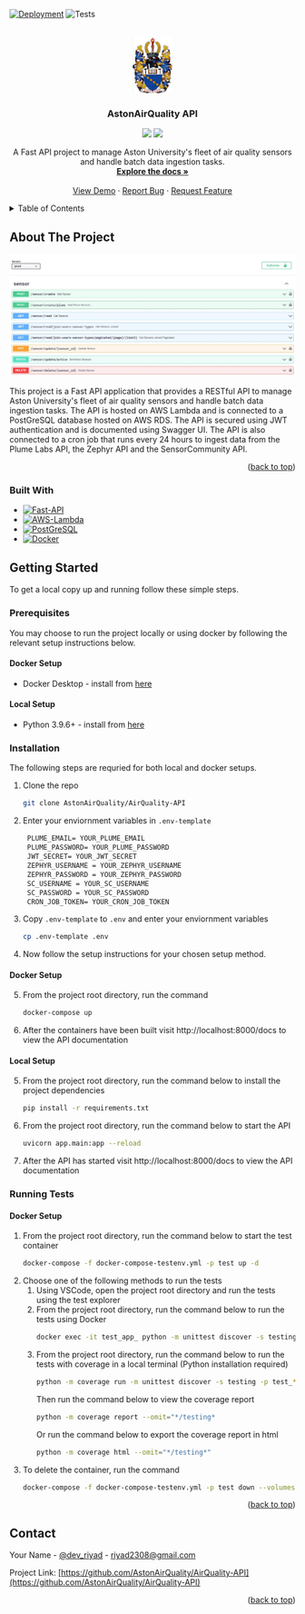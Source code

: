 <a name="readme-top"></a>

<!-- PROJECT SHIELDS -->
[![Deployment][passing-deployment-badge]][api-url]
![Tests][passing-tests-badge]
<!-- ![GitHub last commit](https://img.shields.io/github/last-commit/AstonAirQuality/AirQuality-API)
![GitHub repo size](https://img.shields.io/github/repo-size/AstonAirQuality/AirQuality-API)
![GitHub issues](https://img.shields.io/github/issues/AstonAirQuality/AirQuality-API)
![GitHub pull requests](https://img.shields.io/github/issues-pr/AstonAirQuality/AirQuality-API)
![GitHub](https://img.shields.io/github/license/AstonAirQuality/AirQuality-API) -->

<!-- ![GitHub tag (latest by date)](https://img.shields.io/github/v/tag/AstonAirQuality/AirQuality-API) -->

<!-- PROJECT LOGO -->
<br />
<div align="center">
  <a href="https://github.com/AstonAirQuality/AirQuality-API">
    <img src=".github/resources/crest.png" alt="Logo" width="70" height="100">
  </a>

<h3 align="center">AstonAirQuality API</h3>

  <img src="https://img.shields.io/badge/python-3.9.6+-green">
  <img src="https://img.shields.io/badge/Made%20With-VSCode-1f425f.svg">

  <p align="center">
    A Fast API project to manage Aston University's fleet of air quality sensors and handle batch data ingestion tasks.
    <br />
    <a href="https://github.com/AstonAirQuality/AirQuality-API"><strong>Explore the docs »</strong></a>
    <br />
    <br />
    <a href="https://github.com/AstonAirQuality/AirQuality-API">View Demo</a>
    ·
    <a href="https://github.com/AstonAirQuality/AirQuality-API/issues">Report Bug</a>
    ·
    <a href="https://github.com/AstonAirQuality/AirQuality-API/issues">Request Feature</a>
  </p>
</div>

<!-- TABLE OF CONTENTS -->
<details>
  <summary>Table of Contents</summary>
  <ol>
    <li>
      <a href="#about-the-project">About The Project</a>
      <ul>
        <li><a href="#built-with">Built With</a></li>
      </ul>
    </li>
    <li>
      <a href="#getting-started">Getting Started</a>
      <ul>
        <li><a href="#prerequisites">Prerequisites</a></li>
        <li><a href="#installation">Installation</a></li>
            <ul>
                <li><a href="#docker-setup">Docker Setup</a></li>
                <li><a href="#local-setup">Local Setup</a></li>
            </ul>
        <li><a href="#running-tests">Running Tests</a></li>
            <ul>
                <li><a href="#docker-setup-1">Docker Setup</a></li>
                <li><a href="#local-setup-1">Local Setup</a></li>
            </ul>
      </ul>
    </li>
    <li><a href="#contact">Contact</a></li>
  </ol>
</details>

<!-- ABOUT THE PROJECT -->
## About The Project

<a href="https://github.com/AstonAirQuality/AirQuality-API">
    <img src=".github/resources/AAQAPI.webp" alt="Project Screenshot">
</a>

<p>
This project is a Fast API application that provides a RESTful API to manage Aston University's fleet of air quality sensors and handle batch data ingestion tasks. The API is hosted on AWS Lambda and is connected to a PostGreSQL database hosted on AWS RDS. The API is secured using JWT authentication and is documented using Swagger UI. The API is also connected to a cron job that runs every 24 hours to ingest data from the Plume Labs API, the Zephyr API and the SensorCommunity API. 
</p>

<p align="right">(<a href="#readme-top">back to top</a>)</p>

### Built With
* [![Fast-API][fast-api-badge]][fast-api-url]
* [![AWS-Lambda][aws-lambda-badge]][aws-lambda-url]
* [![PostGreSQL][postgresql-badge]][postgres-url]
* [![Docker][docker-badge]][docker-url]

<!-- GETTING STARTED -->
## Getting Started

To get a local copy up and running follow these simple steps.

### Prerequisites

You may choose to run the project locally or using docker by following the relevant setup instructions below.

#### Docker Setup
* Docker Desktop - install from [here](https://www.docker.com/products/docker-desktop)

#### Local Setup
* Python 3.9.6+ - install from [here](https://www.python.org/downloads/)


### Installation

The following steps are requried for both local and docker setups.

1. Clone the repo
   ```sh
   git clone AstonAirQuality/AirQuality-API
    ```
2. Enter your enviornment variables in `.env-template`
   ```env
    PLUME_EMAIL= YOUR_PLUME_EMAIL
    PLUME_PASSWORD= YOUR_PLUME_PASSWORD
    JWT_SECRET= YOUR_JWT_SECRET
    ZEPHYR_USERNAME = YOUR_ZEPHYR_USERNAME
    ZEPHYR_PASSWORD = YOUR_ZEPHYR_PASSWORD
    SC_USERNAME = YOUR_SC_USERNAME
    SC_PASSWORD = YOUR_SC_PASSWORD
    CRON_JOB_TOKEN= YOUR_CRON_JOB_TOKEN
   ```

3. Copy `.env-template` to `.env` and enter your enviornment variables
   ```sh
   cp .env-template .env
   ```

4. Now follow the setup instructions for your chosen setup method.

#### Docker Setup
5. From the project root directory, run the command 
    ```sh
    docker-compose up
    ```
6.  After the containers have been built visit http://localhost:8000/docs to view the API documentation


#### Local Setup
5. From the project root directory, run the command below to install the project dependencies
   ```sh
   pip install -r requirements.txt
    ```
6. From the project root directory, run the command below to start the API
    ```sh
    uvicorn app.main:app --reload
    ```
7. After the API has started visit http://localhost:8000/docs to view the API documentation


### Running Tests

#### Docker Setup
1. From the project root directory, run the command below to start the test container
    ```sh
    docker-compose -f docker-compose-testenv.yml -p test up -d
    ```
2. Choose one of the following methods to run the tests
    1. Using VSCode, open the project root directory and run the tests using the test explorer
    2. From the project root directory, run the command below to run the tests using Docker
        ```sh
        docker exec -it test_app_ python -m unittest discover -s testing -p test_*.py
        ```
    3. From the project root directory, run the command below to run the tests with coverage in a local terminal (Python installation required)
        ```sh
        python -m coverage run -m unittest discover -s testing -p test_*.py
        ```
        Then run the command below to view the coverage report
        ```sh
        python -m coverage report --omit="*/testing*
        ```
        Or run the command below to export the coverage report in html
        ```sh
        python -m coverage html --omit="*/testing*"
        ```
3. To delete the container, run the command 
    ```sh
    docker-compose -f docker-compose-testenv.yml -p test down --volumes
    ```
    
<p align="right">(<a href="#readme-top">back to top</a>)</p>


<!-- CONTACT -->
## Contact

Your Name - [@dev_riyad](https://twitter.com/dev_riyad) - riyad2308@gmail.com

Project Link: [https://github.com/AstonAirQuality/AirQuality-API](https://github.com/AstonAirQuality/AirQuality-API)

<p align="right">(<a href="#readme-top">back to top</a>)</p>


<!-- MARKDOWN LINKS & IMAGES -->
[api-url]: https://rn3rb93aq5.execute-api.eu-west-2.amazonaws.com/prod/docs
[passing-deployment-badge]: https://img.shields.io/badge/deployment-success-green
[passing-tests-badge]: https://img.shields.io/badge/tests-success-green
[fast-api-badge]: https://img.shields.io/badge/FastAPI-grey?logo=fastapi
[fast-api-url]: https://fastapi.tiangolo.com/
[aws-lambda-badge]: https://img.shields.io/badge/Lambda-b45309?logo=awslambda
[aws-lambda-url]: https://aws.amazon.com/lambda/
[postgresql-badge]: https://img.shields.io/badge/PostGreSQL-93c5fd?logo=postgresql
[postgres-url]: https://www.postgresql.org/
[docker-badge]: https://img.shields.io/badge/Docker-7dd3fc?logo=docker
[docker-url]: https://www.docker.com/